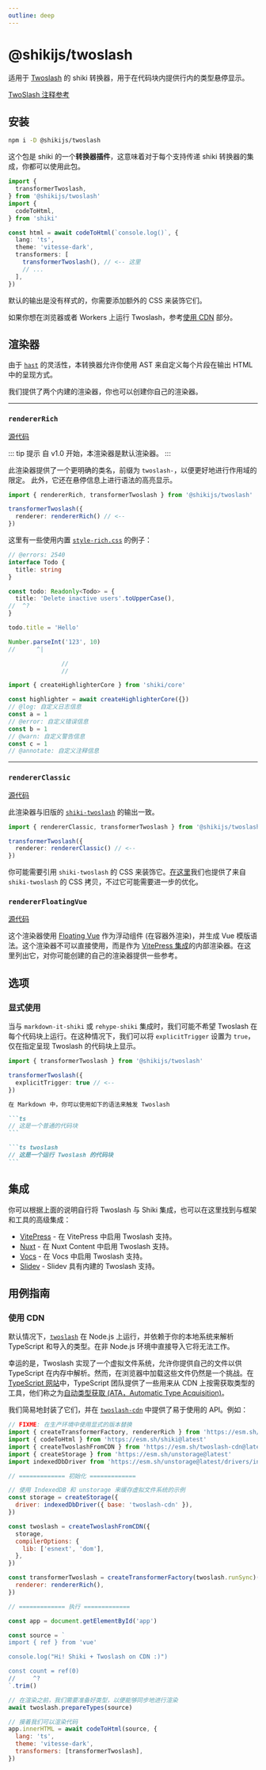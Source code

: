 ```yaml
---
outline: deep
---
```


# @shikijs/twoslash

<Badges name="@shikijs/twoslash" />

适用于 [Twoslash](https://github.com/twoslashes/twoslash) 的 shiki 转换器，用于在代码块内提供行内的类型悬停显示。

[TwoSlash 注释参考](https://twoslash.netlify.app/refs/notations)

## 安装

```bash
npm i -D @shikijs/twoslash
```

这个包是 shiki 的一个**转换器插件**，这意味着对于每个支持传递 shiki 转换器的集成，你都可以使用此包。

```ts twoslash
import {
  transformerTwoslash,
} from '@shikijs/twoslash'
import {
  codeToHtml,
} from 'shiki'

const html = await codeToHtml(`console.log()`, {
  lang: 'ts',
  theme: 'vitesse-dark',
  transformers: [
    transformerTwoslash(), // <-- 这里
    // ...
  ],
})
```

默认的输出是没有样式的，你需要添加额外的 CSS 来装饰它们。

如果你想在浏览器或者 Workers 上运行 Twoslash，参考[使用 CDN](#使用-cdn) 部分。

## 渲染器

由于 [`hast`](https://github.com/syntax-tree/hast) 的灵活性，本转换器允许你使用 AST 来自定义每个片段在输出 HTML 中的呈现方式。

我们提供了两个内建的渲染器，你也可以创建你自己的渲染器。

---

### `rendererRich`

[源代码](https://github.com/shikijs/shiki/blob/main/packages/twoslash/src/renderer-rich.ts)

::: tip 提示
自 v1.0 开始，本渲染器是默认渲染器。
:::

此渲染器提供了一个更明确的类名，前缀为 `twoslash-`，以便更好地进行作用域的限定。
此外，它还在悬停信息上进行语法的高亮显示。

```ts twoslash
import { rendererRich, transformerTwoslash } from '@shikijs/twoslash'

transformerTwoslash({
  renderer: rendererRich() // <--
})
```

这里有一些使用内置 [`style-rich.css`](https://github.com/shikijs/shiki/blob/main/packages/twoslash/style-rich.css) 的例子：

<!-- eslint-skip -->

```ts twoslash
// @errors: 2540
interface Todo {
  title: string
}

const todo: Readonly<Todo> = {
  title: 'Delete inactive users'.toUpperCase(),
//  ^?
}

todo.title = 'Hello'

Number.parseInt('123', 10)
//      ^|

               //
               //
```

```ts twoslash
import { createHighlighterCore } from 'shiki/core'

const highlighter = await createHighlighterCore({})
// @log: 自定义日志信息
const a = 1
// @error: 自定义错误信息
const b = 1
// @warn: 自定义警告信息
const c = 1
// @annotate: 自定义注释信息
```

---

### `rendererClassic`

[源代码](https://github.com/shikijs/shiki/blob/main/packages/twoslash/src/renderer-classic.ts)

此渲染器与旧版的 [`shiki-twoslash`](https://github.com/shikijs/twoslash) 的输出一致。

```ts twoslash
import { rendererClassic, transformerTwoslash } from '@shikijs/twoslash'

transformerTwoslash({
  renderer: rendererClassic() // <--
})
```

你可能需要引用 `shiki-twoslash` 的 CSS 来装饰它。[在这里](https://github.com/shikijs/shiki/blob/main/packages/twoslash/style-classic.css)我们也提供了来自 `shiki-twoslash` 的 CSS 拷贝，不过它可能需要进一步的优化。

### `rendererFloatingVue`

[源代码](https://github.com/shikijs/shiki/blob/main/packages/vitepress-twoslash/src/renderer-floating-vue.ts)

这个渲染器使用 [Floating Vue](https://floating-vue.starpad.dev/) 作为浮动组件 (在容器外渲染)，并生成 Vue 模版语法。这个渲染器不可以直接使用，而是作为 [VitePress 集成](/packages/vitepress#twoslash)的内部渲染器。在这里列出它，对你可能创建的自己的渲染器提供一些参考。

## 选项

### 显式使用

当与 `markdown-it-shiki` 或 `rehype-shiki` 集成时，我们可能不希望 Twoslash 在每个代码块上运行。在这种情况下，我们可以将 `explicitTrigger` 设置为 `true`，仅在指定呈现 Twoslash 的代码块上显示。

```ts twoslash
import { transformerTwoslash } from '@shikijs/twoslash'

transformerTwoslash({
  explicitTrigger: true // <--
})
```

````md
在 Markdown 中，你可以使用如下的语法来触发 Twoslash

```ts
// 这是一个普通的代码块
```

```ts twoslash
// 这是一个运行 Twoslash 的代码块
```
````

## 集成

你可以根据上面的说明自行将 Twoslash 与 Shiki 集成，也可以在这里找到与框架和工具的高级集成：

- [VitePress](/packages/vitepress#twoslash) - 在 VitePress 中启用 Twoslash 支持。
- [Nuxt](/packages/nuxt#twoslash-integration) - 在 Nuxt Content 中启用 Twoslash 支持。
- [Vocs](https://vocs.dev/docs/guides/twoslash) - 在 Vocs 中启用 Twoslash 支持。
- [Slidev](https://sli.dev/features/twoslash#twoslash-integration) - Slidev 具有内建的 Twoslash 支持。

## 用例指南

### 使用 CDN

默认情况下，[`twoslash`](https://github.com/twoslashes/twoslash/tree/main/packages/twoslash) 在 Node.js 上运行，并依赖于你的本地系统来解析 TypeScript 和导入的类型。在非 Node.js 环境中直接导入它将无法工作。

幸运的是，Twoslash 实现了一个虚拟文件系统，允许你提供自己的文件以供 TypeScript 在内存中解析。然而，在浏览器中加载这些文件仍然是一个挑战。在 [TypeScript 网站](https://github.com/microsoft/TypeScript-Website)中，TypeScript 团队提供了一些用来从 CDN 上按需获取类型的工具，他们称之为[自动类型获取 (ATA，Automatic Type Acquisition)](https://github.com/microsoft/TypeScript-Website/tree/v2/packages/ata)。

我们简易地封装了它们，并在 [`twoslash-cdn`](https://github.com/antfu/twoslash-cdn) 中提供了易于使用的 API。例如：

```js
// FIXME: 在生产环境中使用显式的版本替换
import { createTransformerFactory, rendererRich } from 'https://esm.sh/@shikijs/twoslash@latest/core'
import { codeToHtml } from 'https://esm.sh/shiki@latest'
import { createTwoslashFromCDN } from 'https://esm.sh/twoslash-cdn@latest'
import { createStorage } from 'https://esm.sh/unstorage@latest'
import indexedDbDriver from 'https://esm.sh/unstorage@latest/drivers/indexedb'

// ============= 初始化 =============

// 使用 IndexedDB 和 unstorage 来缓存虚拟文件系统的示例
const storage = createStorage({
  driver: indexedDbDriver({ base: 'twoslash-cdn' }),
})

const twoslash = createTwoslashFromCDN({
  storage,
  compilerOptions: {
    lib: ['esnext', 'dom'],
  },
})

const transformerTwoslash = createTransformerFactory(twoslash.runSync)({
  renderer: rendererRich(),
})

// ============= 执行 =============

const app = document.getElementById('app')

const source = `
import { ref } from 'vue'

console.log("Hi! Shiki + Twoslash on CDN :)")

const count = ref(0)
//     ^?
`.trim()

// 在渲染之前，我们需要准备好类型，以便能够同步地进行渲染
await twoslash.prepareTypes(source)

// 接着我们可以渲染代码
app.innerHTML = await codeToHtml(source, {
  lang: 'ts',
  theme: 'vitesse-dark',
  transformers: [transformerTwoslash],
})
```
